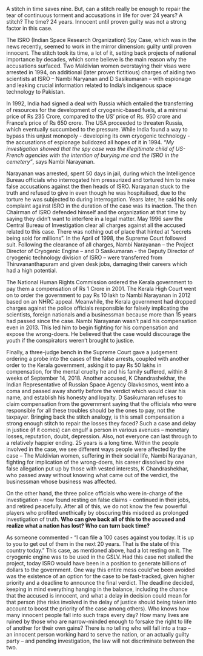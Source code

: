 <!-- TITLE: A Ditch In Time -->
<!-- SUBTITLE: Innocents can be tormented by the apparent power of 'justice'. Two ISRO scientists, found themselves in a horrifying tale of political intrigue and anti-national accusations and so much more, while being bound by the shackles of time. 24 long years. Time waits for no one indeed.-->

A stitch in time saves nine. But, can a stitch really be enough to repair the tear of continuous torment and accusations in life for over 24 years? A stitch? The time? 24 years.
Innocent until proven guilty was not a strong factor in this case.

The ISRO (Indian Space Research Organization) Spy Case, which was in the news recently, seemed to work in the mirror dimension: guilty until proven innocent. The stitch took its time, a lot of it, setting back projects of national importance by decades, which some believe is the main reason why the accusations surfaced.
Two Maldivian women overstaying their visas were arrested in 1994, on additional (later proven fictitious) charges of aiding two scientists at ISRO – Nambi Naryanan and D Sasikumaran – with espionage and leaking crucial information related to India’s indigenous space technology to Pakistan.

In 1992, India had signed a deal with Russia which entailed the transferring of resources for the development of cryogenic-based fuels, at a minimal price of Rs 235 Crore, compared to the US’ price of Rs. 950 crore and France’s price of Rs 650 crore. The USA proceeded to threaten Russia, which eventually succumbed to the pressure. While India found a way to bypass this unjust monopoly - developing its own cryogenic technology - the accusations of espionage bulldozed all hopes of it in 1994. *“My investigation showed that the spy case was the illegitimate child of US-French agencies with the intention of burying me and the ISRO in the cemetery”*, says Nambi Narayanan.

Narayanan was arrested, spent 50 days in jail, during which the Intelligence Bureau officials who interrogated him pressurized and tortured him to make false accusations against the then heads of ISRO. Narayanan stuck to the truth and refused to give in even though he was hospitalised, due to the torture he was subjected to during interrogation. Years later, he said his only complaint against ISRO in the duration of the case was its inaction. The then Chairman of ISRO defended himself and the organization at that time by saying they didn’t want to interfere in a legal matter.
May 1996 saw the Central Bureau of Investigation clear all charges against all the accused related to this case. There was nothing out of place that hinted at “secrets being sold for millions”. In the April of 1998, the Supreme Court followed suit. Following the clearance of all charges, Nambi Narayanan – the Project Director of Cryogenic Engine – and D Sasikumaran - the Deputy Director of cryogenic technology division of ISRO – were transferred from Thiruvananthapuram and given desk jobs, damaging their careers which had a high potential.

The National Human Rights Commission ordered the Kerala government to pay them a compensation of Rs 1 Crore in 2001. The Kerala High Court went on to order the government to pay Rs 10 lakh to Nambi Narayanan in 2012 based on an NHRC appeal. Meanwhile, the Kerala government had dropped charges against the police officials responsible for falsely implicating the scientists, foreign nationals and a businessman because more than 15 years had passed since the case.
Nambi Narayanan wasn’t paid his compensation even in 2013. This led him to begin fighting for his compensation and expose the wrong-doers. He believed that the case would discourage the youth if the conspirators weren’t brought to justice.

Finally, a three-judge bench in the Supreme Court gave a judgement ordering a probe into the cases of the false arrests, coupled with another order to the Kerala government, asking it to pay Rs 50 lakhs in compensation, for the mental cruelty he and his family suffered, within 8 weeks of September 14, 2018.
Another accused, K Chandrashekhar, the Indian Representative of Russian Space Agency Glavkosmos, went into a coma and passed away shortly before the verdict which would clear his name, and establish his honesty and loyalty.
D Sasikumaran refuses to claim compensation from the government saying that the officials who were responsible for all these troubles should be the ones to pay, not the taxpayer.
Bringing back the stitch analogy, is this small compensation a strong enough stitch to repair the losses they faced? Such a case and delay in justice (if it comes) can engulf a person in various avenues – monetary losses, reputation, doubt, depression. Also, not everyone can last through to a relatively happier ending. 25 years is a long time. Within the people involved in the case, we see different ways people were affected by the case – The Maldivian women, suffering in their social life, Nambi Narayanan, fighting for implication of the wrong-doers, his career dissolved by one false allegation put up by those with vested interests, K Chandrashekhar, who passed away without knowing what came out of the verdict, the businessman whose business was affected.

On the other hand, the three police officials who were in-charge of the investigation - now found resting on false claims - continued in their jobs, and retired peacefully. After all of this, we do not know the few powerful players who profited unethically by obscuring this misdeed as prolonged investigation of truth.
**Who can give back all of this to the accused and realize what a nation has lost? Who can turn back time?**

As someone commented - “I can file a 100 cases against you today. It is up to you to get out of them in the next 20 years. That is the state of this country today.”
This case, as mentioned above, had a lot resting on it. The cryogenic engine was to be used in the GSLV. Had this case not stalled the project, today ISRO would have been in a position to generate billions of dollars to the government. One way this entire mess could’ve been avoided was the existence of an option for the case to be fast-tracked, given higher priority and a deadline to announce the final verdict. The deadline decided, keeping in mind everything hanging in the balance, including the chance that the accused is innocent, and what a delay in decision could mean for that person (the risks involved in the delay of justice should being taken into account to boost the priority of the case among others).
Who knows how many innocent people fall into such traps every day? How many lives are ruined by those who are narrow-minded enough to forsake the right to life of another for their own gains? There is no telling who will fall into a trap – an innocent person working hard to serve the nation, or an actually guilty party – and pending investigation, the law will not discriminate between the two.
